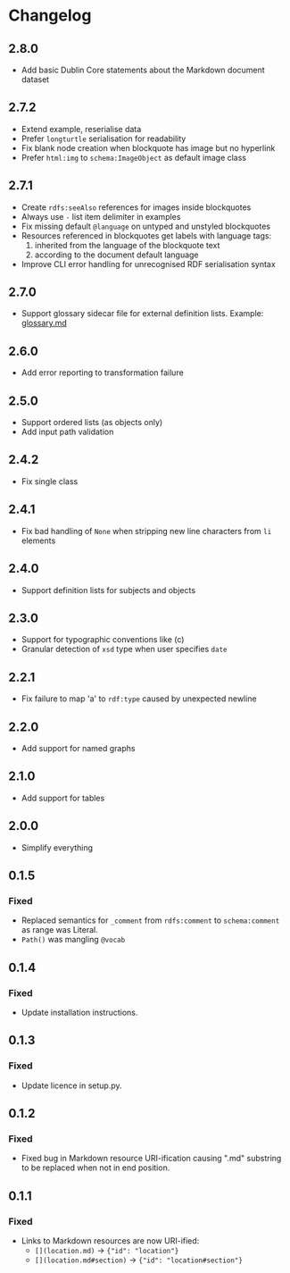 # Changelog

## 2.8.0

- Add basic Dublin Core statements about the Markdown document dataset

## 2.7.2

- Extend example, reserialise data
- Prefer `longturtle` serialisation for readability
- Fix blank node creation when blockquote has image but no hyperlink
- Prefer `html:img` to `schema:ImageObject` as default image class

## 2.7.1

- Create `rdfs:seeAlso` references for images inside blockquotes
- Always use `-` list item delimiter in examples
- Fix missing default `@language` on untyped and unstyled blockquotes
- Resources referenced in blockquotes get labels with language tags:
  1. inherited from the language of the blockquote text
  2. according to the document default language
- Improve CLI error handling for unrecognised RDF serialisation syntax

## 2.7.0

- Support glossary sidecar file for external definition lists.
  Example: [glossary.md](examples/features/glossary.md)

## 2.6.0

- Add error reporting to transformation failure

## 2.5.0

- Support ordered lists (as objects only)
- Add input path validation

## 2.4.2

- Fix single class

## 2.4.1

- Fix bad handling of `None` when stripping new line characters from `li` elements

## 2.4.0

- Support definition lists for subjects and objects

## 2.3.0

- Support for typographic conventions like (c)
- Granular detection of `xsd` type when user specifies `date`

## 2.2.1

- Fix failure to map 'a' to `rdf:type` caused by unexpected newline

## 2.2.0

- Add support for named graphs

## 2.1.0

- Add support for tables

## 2.0.0

- Simplify everything

## 0.1.5

### Fixed

- Replaced semantics for `_comment` from `rdfs:comment` to `schema:comment` as range was Literal.
- `Path()` was mangling `@vocab`

## 0.1.4

### Fixed

- Update installation instructions.

## 0.1.3

### Fixed

- Update licence in setup.py.

## 0.1.2

### Fixed

- Fixed bug in Markdown resource URI-ification causing ".md" substring to be replaced when not in end position.

## 0.1.1

### Fixed

- Links to Markdown resources are now URI-ified:
  - `[](location.md)` → `{"id": "location"}`
  - `[](location.md#section)` → `{"id": "location#section"}`
